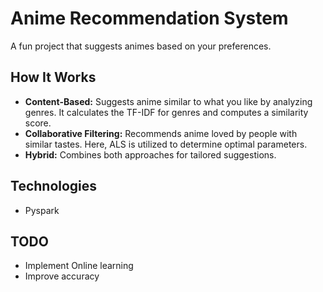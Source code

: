 # Anime Recommendation System

A fun project that suggests animes based on your preferences.

## How It Works
- **Content-Based:** Suggests anime similar to what you like by analyzing genres. It calculates the TF-IDF for genres and computes a similarity score.
- **Collaborative Filtering:** Recommends anime loved by people with similar tastes. Here, ALS is utilized to determine optimal parameters.
- **Hybrid:** Combines both approaches for tailored suggestions.



## Technologies
- Pyspark

## TODO
- Implement Online learning
- Improve accuracy

